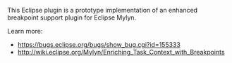 This Eclipse plugin is a prototype implementation of an enhanced breakpoint support plugin for Eclipse Mylyn.

Learn more:

* https://bugs.eclipse.org/bugs/show_bug.cgi?id=155333
* http://wiki.eclipse.org/Mylyn/Enriching_Task_Context_with_Breakpoints
